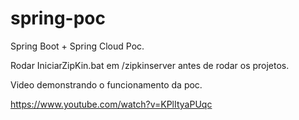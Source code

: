# spring-poc
Spring Boot + Spring Cloud Poc.

Rodar IniciarZipKin.bat em /zipkinserver antes de rodar os projetos.

Video demonstrando o funcionamento da poc.

https://www.youtube.com/watch?v=KPlItyaPUqc
